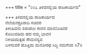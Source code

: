 +++
title = "೦೦೭ ತಿಳಿದನಲ್ಲಿಯ ರಾಜಕಾರ್ಯದ"

+++
ತಿಳಿದನಲ್ಲಿಯ ರಾಜಕಾರ್ಯದ   
ನೆಲೆಯನಕ್ರೂರಾದಿ ಸಚಿವರ   
ತಿಳುಹಿದನು ಶಿಶುಪಾಲ ಕಂಸನ ಮಾವನಿಂತಿವರ   
ಕೊಲುವಡಿದು ಹದ ನಮ್ಮ ಭಾವನ  
ನಿಳಯದುತ್ಸಹ ಸೌಮನಸ್ಯವ  
ಬಳಸುವರೆ ಹೊತ್ತಿದು ಮನೋರಥ ಸಿದ್ಧಿ ನಮಗೆಂದ    ॥7॥